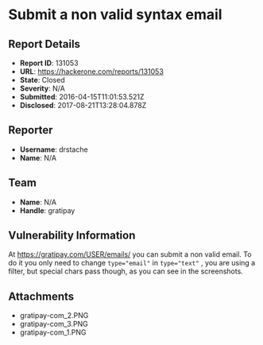 # Submit a non valid syntax email

## Report Details
- **Report ID**: 131053
- **URL**: https://hackerone.com/reports/131053
- **State**: Closed
- **Severity**: N/A
- **Submitted**: 2016-04-15T11:01:53.521Z
- **Disclosed**: 2017-08-21T13:28:04.878Z

## Reporter
- **Username**: drstache
- **Name**: N/A

## Team
- **Name**: N/A
- **Handle**: gratipay

## Vulnerability Information
At https://gratipay.com/USER/emails/ you can submit a non valid email.
To do it you only need to change `type="email"` in `type="text"` , you are using a filter, but special chars pass though, as you can see in the screenshots.

## Attachments
- gratipay-com_2.PNG
- gratipay-com_3.PNG
- gratipay-com_1.PNG
